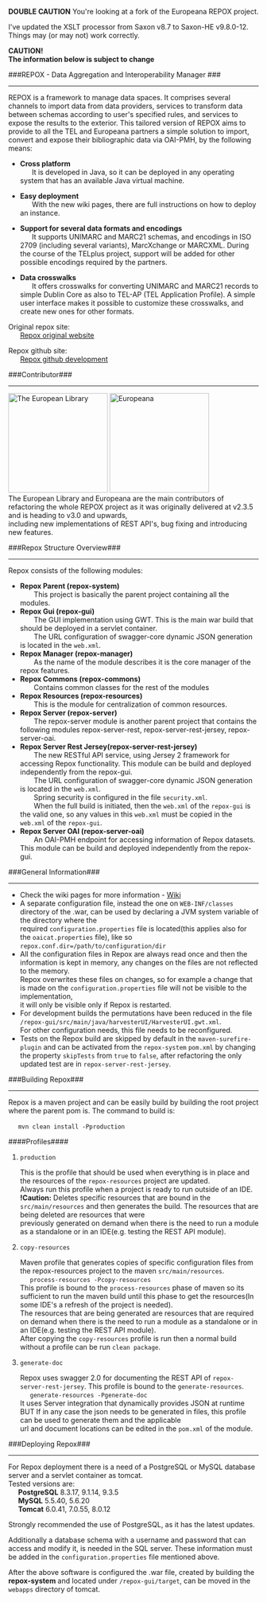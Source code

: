 **DOUBLE CAUTION**
You're looking at a fork of the Europeana REPOX project.

I've updated the XSLT processor from Saxon v8.7 to Saxon-HE v9.8.0-12. Things may (or may not) work correctly.

**CAUTION!**  
**The information below is subject to change**

###REPOX - Data Aggregation and Interoperability Manager ###
- - - 
REPOX is a framework to manage data spaces. It comprises several channels to import data from data providers, services to transform data between schemas according to user's specified rules, and services to expose the results to the exterior. This tailored version of REPOX aims to provide to all the TEL and Europeana partners a simple solution to import, convert and expose their bibliographic data via OAI-PMH, by the following means:

* __Cross platform__  
&nbsp;&nbsp;&nbsp;&nbsp;&nbsp;&nbsp;It is developed in Java, so it can be deployed in any operating system that has an available Java virtual machine.

* __Easy deployment__  
&nbsp;&nbsp;&nbsp;&nbsp;&nbsp;&nbsp;With the new wiki pages, there are full instructions on how to deploy an instance.

* __Support for several data formats and encodings__  
&nbsp;&nbsp;&nbsp;&nbsp;&nbsp;&nbsp;It supports UNIMARC and MARC21 schemas, and encodings in ISO 2709 (including several variants), MarcXchange or MARCXML. During the course of the TELplus project, support will be added for other possible encodings required by the partners.

* __Data crosswalks__  
&nbsp;&nbsp;&nbsp;&nbsp;&nbsp;&nbsp;It offers crosswalks for converting UNIMARC and MARC21 records to simple Dublin Core as also to TEL-AP (TEL Application Profile). A simple user interface makes it possible to customize these crosswalks, and create new ones for other formats.

Original repox site:  
&nbsp;&nbsp;&nbsp;&nbsp;&nbsp;&nbsp;[Repox original website](http://repox.ist.utl.pt/ "Repox original website")

Repox github site:  
&nbsp;&nbsp;&nbsp;&nbsp;&nbsp;&nbsp;[Repox github development](https://github.com/europeana/repox2 "Repox github development")

###Contributor###
- - - 
<img src="http://www.theeuropeanlibrary.org/confluence/download/attachments/8880494/TEL_logoe_transparent_AEtry-out.jpg" alt="The European Library" width=200px/> <img src="http://www.axes-project.eu/wp-content/uploads/2012/02/europeana.jpg" alt="Europeana" width=200px/>  
The European Library and Europeana are the main contributors of refactoring the whole REPOX project as it was originally delivered at v2.3.5 and is heading to v3.0 and upwards,  
including new implementations of REST API's, bug fixing and introducing new features.

###Repox Structure Overview###
- - - 
Repox consists of the following modules:

* __Repox Parent (repox-system)__  
&nbsp;&nbsp;&nbsp;&nbsp;&nbsp;&nbsp; This project is basically the parent project containing all the modules.
* __Repox Gui (repox-gui)__  
&nbsp;&nbsp;&nbsp;&nbsp;&nbsp;&nbsp; The GUI implementation using GWT. This is the main war build that should be deployed in a servlet container.  
&nbsp;&nbsp;&nbsp;&nbsp;&nbsp;&nbsp; The URL configuration of swagger-core dynamic JSON generation is located in the `web.xml`.
* __Repox Manager (repox-manager)__  
&nbsp;&nbsp;&nbsp;&nbsp;&nbsp;&nbsp; As the name of the module describes it is the core manager of the repox features. 
* __Repox Commons (repox-commons)__  
&nbsp;&nbsp;&nbsp;&nbsp;&nbsp;&nbsp; Contains common classes for the rest of the modules
* __Repox Resources (repox-resources)__  
&nbsp;&nbsp;&nbsp;&nbsp;&nbsp;&nbsp; This is the module for centralization of common resources.
* __Repox Server (repox-server)__  
&nbsp;&nbsp;&nbsp;&nbsp;&nbsp;&nbsp; The repox-server module is another parent project that contains the following modules repox-server-rest, repox-server-rest-jersey, repox-server-oai.
* __Repox Server Rest Jersey(repox-server-rest-jersey)__  
&nbsp;&nbsp;&nbsp;&nbsp;&nbsp;&nbsp; The new RESTful API service, using Jersey 2 framework for accessing Repox functionality. This module can be build and deployed independently from the repox-gui.  
&nbsp;&nbsp;&nbsp;&nbsp;&nbsp;&nbsp; The URL configuration of swagger-core dynamic JSON generation is located in the `web.xml`.  
&nbsp;&nbsp;&nbsp;&nbsp;&nbsp;&nbsp; Spring security is configured in the file `security.xml`.   
&nbsp;&nbsp;&nbsp;&nbsp;&nbsp;&nbsp; When the full build is initiated, then the `web.xml` of the `repox-gui` is the valid one, so any values in this `web.xml` must be copied in the `web.xml` of the `repox-gui`.
* __Repox Server OAI (repox-server-oai)__  
&nbsp;&nbsp;&nbsp;&nbsp;&nbsp;&nbsp; An OAI-PMH endpoint for accessing information of Repox datasets. This module can be build and deployed independently from the repox-gui.

###General Information###
- - -
*  Check the wiki pages for more information - [Wiki](https://github.com/europeana/REPOX/wiki)
*  A separate configuration file, instead the one on `WEB-INF/classes` directory of the .war, can be used by declaring a JVM system variable of the directory where the  
required `configuration.properties` file is located(this applies also for the `oaicat.properties` file), like so `repox.conf.dir=/path/to/configuration/dir`
*  All the configuration files in Repox are always read once and then the information is kept in memory, any changes on the files are not reflected to the memory.  
Repox overwrites these files on changes, so for example a change that is made on the `configuration.properties` file will not be visible to the implementation,  
it will only be visible only if Repox is restarted.
*  For development builds the permutations have been reduced in the file `/repox-gui/src/main/java/harvesterUI/HarvesterUI.gwt.xml`.  
For other configuration needs, this file needs to be reconfigured.
*  Tests on the Repox build are skipped by default in the `maven-surefire-plugin` and can be activated from the `repox-system` `pom.xml` by changing  
the property `skipTests` from `true` to `false`, after refactoring the only updated test are in `repox-server-rest-jersey`.

###Building Repox###
- - -
Repox is a maven project and can be easily build by building the root project where the parent pom is.
The command to build is:

&nbsp;&nbsp;&nbsp;&nbsp; `mvn clean install -Pproduction`  

####Profiles####

1. `production`

    This is the profile that should be used when everything is in place and the resources of the `repox-resources` project are updated.  
    Always run this profile when a project is ready to run outside of an IDE.  
    <b>!Caution:</b> Deletes specific resources that are bound in the `src/main/resources` and then generates the build. The resources that are being deleted are resources that were  
    previously generated on demand when there is the need to run a module as a standalone or in an IDE(e.g. testing the REST API module).

2. `copy-resources`

    Maven profile that generates copies of specific configuration files from the repox-resources project to the maven `src/main/resources`.  
    &nbsp;&nbsp;&nbsp;&nbsp; `process-resources -Pcopy-resources`  
    This profile is bound to the `process-resources` phase of maven so its sufficient to run the maven build until this phase to get the resources(In some IDE's a refresh of the project is needed).  
    The resources that are being generated are resources that are required on demand when there is the need to run a module as a standalone or in an IDE(e.g. testing the REST API module).  
    After copying the `copy-resources` profile is run then a normal build without a profile can be run `clean package`.

3. `generate-doc`

    Repox uses swagger 2.0 for documenting the REST API of `repox-server-rest-jersey`. 
    This profile is bound to the `generate-resources`.  
    &nbsp;&nbsp;&nbsp;&nbsp; `generate-resources -Pgenerate-doc`  
    It uses Server integration that dynamically provides JSON at runtime BUT If in any case the json needs to be generated in files, this profile can be used to generate them and the applicable  
    url and document locations can be edited in the `pom.xml` of the module.


###Deploying Repox###
- - -
For Repox deployment there is a need of a PostgreSQL or MySQL database server and a servlet container as tomcat.  
Tested versions are:  
&nbsp;&nbsp;&nbsp;&nbsp; <b>PostgreSQL</b> 8.3.17, 9.1.14, 9.3.5  
&nbsp;&nbsp;&nbsp;&nbsp; <b>MySQL</b> 5.5.40, 5.6.20  
&nbsp;&nbsp;&nbsp;&nbsp; <b>Tomcat</b> 6.0.41, 7.0.55, 8.0.12  

Strongly recommended the use of PostgreSQL, as it has the latest updates.  

Additionally a database schema with a username and password that can access and modify it, is needed in the SQL server.
These information must be added in the `configuration.properties` file mentioned above.  

After the above software is configured the .war file, created by building the <b>repox-system</b> and located under `/repox-gui/target`, can be moved in the `webapps` directory of tomcat.
